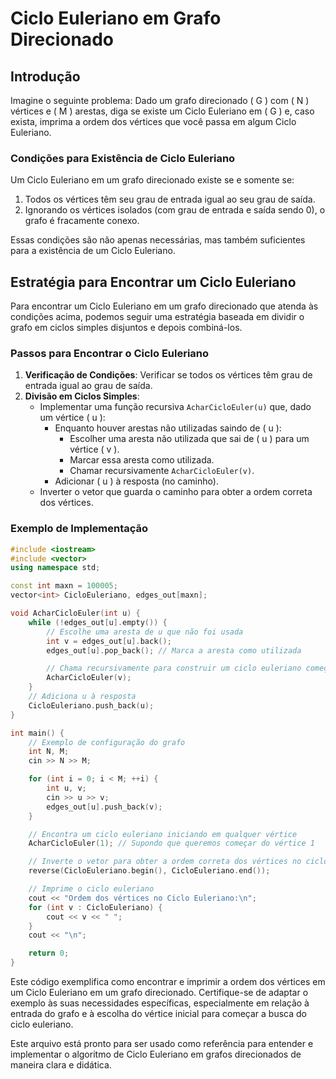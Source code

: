 
# Ciclo Euleriano em Grafo Direcionado

## Introdução

Imagine o seguinte problema: Dado um grafo direcionado \( G \) com \( N \) vértices e \( M \) arestas, diga se existe um Ciclo Euleriano em \( G \) e, caso exista, imprima a ordem dos vértices que você passa em algum Ciclo Euleriano.

### Condições para Existência de Ciclo Euleriano

Um Ciclo Euleriano em um grafo direcionado existe se e somente se:

1. Todos os vértices têm seu grau de entrada igual ao seu grau de saída.
2. Ignorando os vértices isolados (com grau de entrada e saída sendo 0), o grafo é fracamente conexo.

Essas condições são não apenas necessárias, mas também suficientes para a existência de um Ciclo Euleriano.

## Estratégia para Encontrar um Ciclo Euleriano

Para encontrar um Ciclo Euleriano em um grafo direcionado que atenda às condições acima, podemos seguir uma estratégia baseada em dividir o grafo em ciclos simples disjuntos e depois combiná-los.

### Passos para Encontrar o Ciclo Euleriano

1. **Verificação de Condições**: Verificar se todos os vértices têm grau de entrada igual ao grau de saída.
2. **Divisão em Ciclos Simples**:
   - Implementar uma função recursiva `AcharCicloEuler(u)` que, dado um vértice \( u \):
     - Enquanto houver arestas não utilizadas saindo de \( u \):
       - Escolher uma aresta não utilizada que sai de \( u \) para um vértice \( v \).
       - Marcar essa aresta como utilizada.
       - Chamar recursivamente `AcharCicloEuler(v)`.
     - Adicionar \( u \) à resposta (no caminho).
   - Inverter o vetor que guarda o caminho para obter a ordem correta dos vértices.

### Exemplo de Implementação

```cpp
#include <iostream>
#include <vector>
using namespace std;

const int maxn = 100005;
vector<int> CicloEuleriano, edges_out[maxn];

void AcharCicloEuler(int u) {
    while (!edges_out[u].empty()) {
        // Escolhe uma aresta de u que não foi usada
        int v = edges_out[u].back();
        edges_out[u].pop_back(); // Marca a aresta como utilizada

        // Chama recursivamente para construir um ciclo euleriano começando de v
        AcharCicloEuler(v);
    }
    // Adiciona u à resposta
    CicloEuleriano.push_back(u);
}

int main() {
    // Exemplo de configuração do grafo
    int N, M;
    cin >> N >> M;

    for (int i = 0; i < M; ++i) {
        int u, v;
        cin >> u >> v;
        edges_out[u].push_back(v);
    }

    // Encontra um ciclo euleriano iniciando em qualquer vértice
    AcharCicloEuler(1); // Supondo que queremos começar do vértice 1

    // Inverte o vetor para obter a ordem correta dos vértices no ciclo euleriano
    reverse(CicloEuleriano.begin(), CicloEuleriano.end());

    // Imprime o ciclo euleriano
    cout << "Ordem dos vértices no Ciclo Euleriano:\n";
    for (int v : CicloEuleriano) {
        cout << v << " ";
    }
    cout << "\n";

    return 0;
}
```

Este código exemplifica como encontrar e imprimir a ordem dos vértices em um Ciclo Euleriano em um grafo direcionado. Certifique-se de adaptar o exemplo às suas necessidades específicas, especialmente em relação à entrada do grafo e à escolha do vértice inicial para começar a busca do ciclo euleriano.

Este arquivo está pronto para ser usado como referência para entender e implementar o algoritmo de Ciclo Euleriano em grafos direcionados de maneira clara e didática.